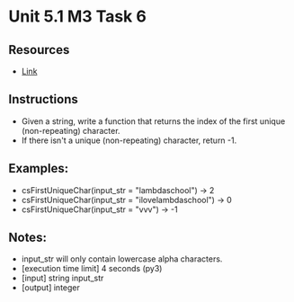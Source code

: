 # Unit 5.1 M3 Task 6

## Resources 
- [Link](https://www.tutorialspoint.com/first-unique-character-in-a-string-in-python#:~:text=First%20Unique%20Character%20in%20a%20String%20in%20Python,1%2C%20then%20return%20that%20key%2C%20otherwise%20return%20-1)
## Instructions

- Given a string, write a function that returns the index of the first unique (non-repeating) character. 
- If there isn't a unique (non-repeating) character, return -1.

## Examples:

- csFirstUniqueChar(input_str = "lambdaschool") -> 2
- csFirstUniqueChar(input_str = "ilovelambdaschool") -> 0
- csFirstUniqueChar(input_str = "vvv") -> -1


## Notes:

- input_str will only contain lowercase alpha characters.
- [execution time limit] 4 seconds (py3)
- [input] string input_str
- [output] integer